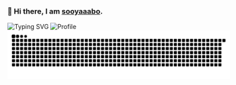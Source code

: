 ### 👋 Hi there, I am [sooyaaabo](https://github.com/sooyaaabo). 
![Typing SVG](https://readme-typing-svg.demolab.com?font=Fira+Code&weight=500&pause=1000&color=0969DA&center=true&width=345&lines=Welcome+to+my+homepage.)
![Profile](https://github-widgetbox.vercel.app/api/profile?username=sooyaaabo&width=1060&data=followers,repositories,stars,commits&theme=default)
![snake animation](https://github.com/sooyaaabo/sooyaaabo/blob/output/github-contribution-grid-snake.svg)
